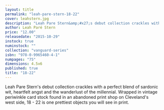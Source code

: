 ```yaml
---
layout: title
permalink: "leah-pare-stern-18-22"
cover: leahstern.jpg
description: "Leah Pare Stern&amp;#x27;s debut collection crackles with a perfect blend of sardonic wit, heartfelt angst and the wanderlust of the millennial. Wrapped in vintage periwinkle card stock found in an abandoned print shop on Cleveland&amp;#x27;s west side, 18 - 22 is one prettiest objects you will see in print."
author: Leah Paré Stern
price: "12.00"
releasedate: "2015-10-29"
instock: true
numinstock: ""
collection: "vanguard-series"
isbn: "978-0-9965460-4-1"
numpages: "75"
dimensions: 4.5x6
published: true
title: "18-22"
---
```






Leah Pare Stern's debut collection crackles with a perfect blend of sardonic wit, heartfelt angst and the wanderlust of the millennial. Wrapped in vintage periwinkle card stock found in an abandoned print shop on Cleveland's west side, 18 - 22 is one prettiest objects you will see in print.
